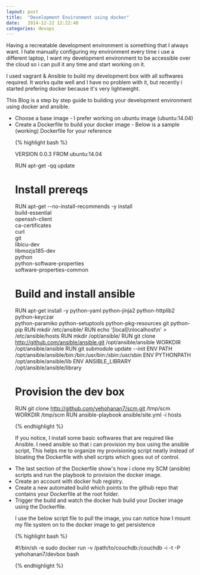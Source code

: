 ```yaml
---
layout: post
title:  "Development Environment using docker"
date:   2014-12-22 12:22:40
categories: devops
---
```


Having a recreatable development environment is something that I always want. I hate manually configuring my environment every time i use a different laptop, I want my development environment to be accessible over the cloud so i can pull it any time and start working on it.

I used vagrant & Ansible to build my development box with all softwares required. It works quite well and I have no problem with it, but recently i started prefering docker because it's very lightweight.

This Blog is a step by step guide to building your development environment using docker and ansible.

<ul>
<li> Choose a base image - I prefer working on ubuntu image (ubuntu:14.04)

<li> Create a Dockerfile to build your docker image - Below is a sample (working) Dockerfile for your reference

{% highlight bash %}

VERSION 0.0.3
FROM ubuntu:14.04

RUN apt-get -qq update

# Install prereqs
RUN apt-get --no-install-recommends -y install \
    build-essential \
    openssh-client \
    ca-certificates \
    curl \
    git \
    libicu-dev \
    libmozjs185-dev \
    python \
    python-software-properties \
    software-properties-common
    

# Build and install ansible
RUN apt-get install -y python-yaml python-jinja2 python-httplib2 python-keyczar \
python-paramiko python-setuptools python-pkg-resources git python-pip
RUN mkdir /etc/ansible/
RUN echo '[local]\nlocalhost\n' > /etc/ansible/hosts
RUN mkdir /opt/ansible/
RUN git clone http://github.com/ansible/ansible.git /opt/ansible/ansible
WORKDIR /opt/ansible/ansible
RUN git submodule update --init
ENV PATH /opt/ansible/ansible/bin:/bin:/usr/bin:/sbin:/usr/sbin
ENV PYTHONPATH /opt/ansible/ansible/lib
ENV ANSIBLE_LIBRARY /opt/ansible/ansible/library


# Provision the dev box
RUN git clone http://github.com/yehohanan7/scm.git /tmp/scm
WORKDIR /tmp/scm
RUN ansible-playbook ansible/site.yml -i hosts 

{% endhighlight %}

If you notice, I install some basic softwares that are required like Ansible. I need ansible so that i can provision my box using the ansible script, This helps me to organize my provisioning script neatly instead of bloating the Dockerfile with shell scripts which goes out of control.

<li> The last section of the Dockerfile show's how i clone my SCM (ansible) scripts and run the playbook to provision the docker image.

<li> Create an account with docker hub registry.

<li> Create a new automated build which points to the github repo that contains your Dockerfile at the root folder.

<li> Trigger the build and watch the docker hub build your Docker image using the Dockerfile.


I use the below script file to pull the image, you can notice how I mount my file system on to the docker image to get persistence

{% highlight bash %}

#!/bin/sh -e
sudo docker run -v /path/to/couchdb:/couchdb -i -t -P yehohanan7/devbox bash

{% endhighlight %}
